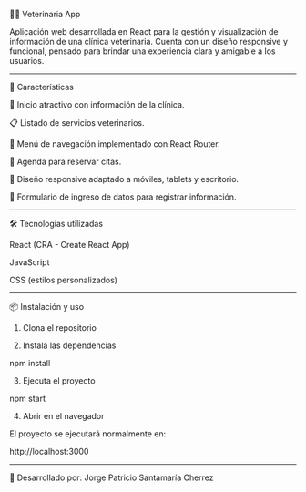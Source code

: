 🐶🐱 Veterinaria App

Aplicación web desarrollada en React para la gestión y visualización de información de una clínica veterinaria.
Cuenta con un diseño responsive y funcional, pensado para brindar una experiencia clara y amigable a los usuarios.

---

🚀 Características

🐾 Inicio atractivo con información de la clínica.

📋 Listado de servicios veterinarios.

📑 Menú de navegación implementado con React Router.

📅 Agenda para reservar citas.

🎨 Diseño responsive adaptado a móviles, tablets y escritorio.

📝 Formulario de ingreso de datos para registrar información.

---

🛠️ Tecnologías utilizadas

React (CRA - Create React App)

JavaScript

CSS (estilos personalizados)

---

📦 Instalación y uso

1. Clona el repositorio


2. Instala las dependencias

npm install


3. Ejecuta el proyecto

npm start


4. Abrir en el navegador

El proyecto se ejecutará normalmente en:

http://localhost:3000


---

📌 Desarrollado por: Jorge Patricio Santamaría Cherrez
